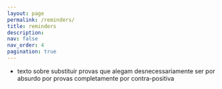 ```yaml
---
layout: page
permalink: /reminders/
title: reminders
description: 
nav: false
nav_order: 4
pagination: true
---
```


* texto sobre substituir provas que alegam desnecessariamente ser por absurdo por provas completamente por contra-positiva